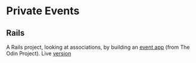 # Private Events

## Rails

A Rails project, looking at associations, by building an [event app](https://www.theodinproject.com/courses/ruby-on-rails/lessons/associations) (from The Odin Project). Live [version](https://aqueous-gorge-20348.herokuapp.com/)